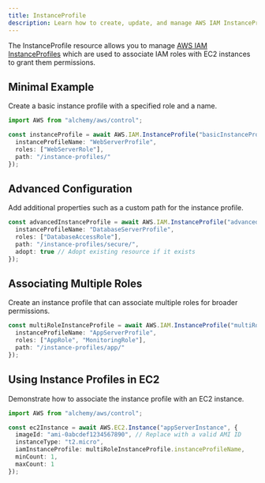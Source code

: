 ```yaml
---
title: InstanceProfile
description: Learn how to create, update, and manage AWS IAM InstanceProfiles using Alchemy Cloud Control.
---
```



The InstanceProfile resource allows you to manage [AWS IAM InstanceProfiles](https://docs.aws.amazon.com/iam/latest/userguide/) which are used to associate IAM roles with EC2 instances to grant them permissions.

## Minimal Example

Create a basic instance profile with a specified role and a name.

```ts
import AWS from "alchemy/aws/control";

const instanceProfile = await AWS.IAM.InstanceProfile("basicInstanceProfile", {
  instanceProfileName: "WebServerProfile",
  roles: ["WebServerRole"],
  path: "/instance-profiles/"
});
```

## Advanced Configuration

Add additional properties such as a custom path for the instance profile.

```ts
const advancedInstanceProfile = await AWS.IAM.InstanceProfile("advancedInstanceProfile", {
  instanceProfileName: "DatabaseServerProfile",
  roles: ["DatabaseAccessRole"],
  path: "/instance-profiles/secure/",
  adopt: true // Adopt existing resource if it exists
});
```

## Associating Multiple Roles

Create an instance profile that can associate multiple roles for broader permissions.

```ts
const multiRoleInstanceProfile = await AWS.IAM.InstanceProfile("multiRoleInstanceProfile", {
  instanceProfileName: "AppServerProfile",
  roles: ["AppRole", "MonitoringRole"],
  path: "/instance-profiles/app/"
});
```

## Using Instance Profiles in EC2

Demonstrate how to associate the instance profile with an EC2 instance.

```ts
import AWS from "alchemy/aws/control";

const ec2Instance = await AWS.EC2.Instance("appServerInstance", {
  imageId: "ami-0abcdef1234567890", // Replace with a valid AMI ID
  instanceType: "t2.micro",
  iamInstanceProfile: multiRoleInstanceProfile.instanceProfileName,
  minCount: 1,
  maxCount: 1
});
```
